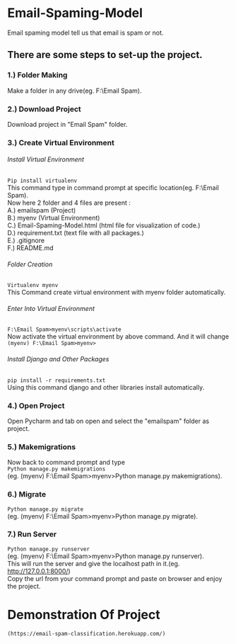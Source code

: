 # Email-Spaming-Model
Email spaming model tell us that email is spam or not.

## There are some steps to set-up the project.

### 1.) Folder Making
Make a folder in any drive(eg. F:\Email Spam).

### 2.) Download Project
Download project in "Email Spam" folder.

### 3.) Create Virtual Environment
###### Install Virtual Environment
```Pip install virtualenv```<br/>
This command type in command prompt at specific location(eg. F:\Email Spam).<br/>
Now here 2 folder and 4 files are present : <br/>
A.) emailspam (Project)<br/>
B.) myenv (Virtual Environment)<br/>
C.) Email-Spaming-Model.html (html file for visualization of code.)<br/>
D.) requirement.txt (text file with all packages.)<br/>
E.) .gitignore<br/>
F.) README.md <br/>

###### Folder Creation
```Virtualenv myenv```<br/>
This Command create virtual environment with myenv folder automatically.<br/>

###### Enter Into Virtual Environment
```F:\Email Spam>myenv\scripts\activate```<br/>
Now activate the virtual environment by above command. And it will change<br/>
```(myenv) F:\Email Spam>myenv>```

###### Install Django and Other Packages<br/>
```pip install -r requirements.txt```<br/>
Using this command django and other libraries install automatically.<br/>

### 4.) Open Project
Open Pycharm and tab on open and select the "emailspam" folder as project.

### 5.) Makemigrations
Now back to command prompt and type <br/>
```Python manage.py makemigrations```<br/>
(eg. (myenv) F:\Email Spam>myenv>Python manage.py makemigrations).

### 6.) Migrate
```Python manage.py migrate```<br/>
(eg. (myenv) F:\Email Spam>myenv>Python manage.py migrate).

### 7.) Run Server
```Python manage.py runserver```<br/>
(eg. (myenv) F:\Email Spam>myenv>Python manage.py runserver).<br/>
This will run the server and give the localhost path in it.(eg. http://127.0.0.1:8000/)<br/>
Copy the url from your command prompt and paste on browser and enjoy the project.

# Demonstration Of Project
```(https://email-spam-classification.herokuapp.com/)```
